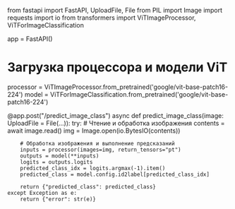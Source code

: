 from fastapi import FastAPI, UploadFile, File
from PIL import Image
import requests
import io
from transformers import ViTImageProcessor, ViTForImageClassification

app = FastAPI()

# Загрузка процессора и модели ViT
processor = ViTImageProcessor.from_pretrained('google/vit-base-patch16-224')
model = ViTForImageClassification.from_pretrained('google/vit-base-patch16-224')

@app.post("/predict_image_class")
async def predict_image_class(image: UploadFile = File(...)):
    try:
        # Чтение и обработка изображения
        contents = await image.read()
        img = Image.open(io.BytesIO(contents))

        # Обработка изображения и выполнение предсказаний
        inputs = processor(images=img, return_tensors="pt")
        outputs = model(**inputs)
        logits = outputs.logits
        predicted_class_idx = logits.argmax(-1).item()
        predicted_class = model.config.id2label[predicted_class_idx]

        return {"predicted_class": predicted_class}
    except Exception as e:
        return {"error": str(e)}
